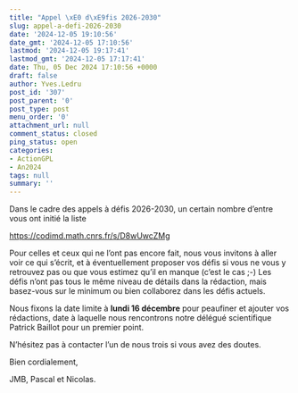 ```yaml
---
title: "Appel \xE0 d\xE9fis 2026-2030"
slug: appel-a-defi-2026-2030
date: '2024-12-05 19:10:56'
date_gmt: '2024-12-05 17:10:56'
lastmod: '2024-12-05 19:17:41'
lastmod_gmt: '2024-12-05 17:17:41'
date: Thu, 05 Dec 2024 17:10:56 +0000
draft: false
author: Yves.Ledru
post_id: '307'
post_parent: '0'
post_type: post
menu_order: '0'
attachment_url: null
comment_status: closed
ping_status: open
categories:
- ActionGPL
- An2024
tags: null
summary: ''
---
```


Dans le cadre des appels à défis 2026-2030, un certain nombre d’entre vous ont initié la liste 

<https://codimd.math.cnrs.fr/s/D8wUwcZMg>

Pour celles et ceux qui ne l’ont pas encore fait, nous vous invitons à aller voir ce qui s’écrit, et à éventuellement proposer vos défis si vous ne vous y retrouvez pas ou que vous estimez qu’il en manque (c’est le cas ;-) Les défis n’ont pas tous le même niveau de détails dans la rédaction, mais basez-vous sur le minimum ou bien collaborez dans les défis actuels.

Nous fixons la date limite à **lundi 16 décembre** pour peaufiner et ajouter vos rédactions, date à laquelle nous rencontrons notre délégué scientifique Patrick Baillot pour un premier point.

N’hésitez pas à contacter l’un de nous trois si vous avez des doutes.

Bien cordialement,

JMB, Pascal et Nicolas.
